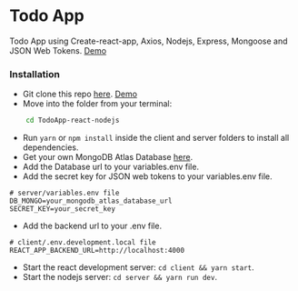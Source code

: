 # Todo App

Todo App using Create-react-app, Axios, Nodejs, Express, Mongoose and JSON Web Tokens. [Demo](https://todoappreactnodejs.netlify.app/)

### Installation

-   Git clone this repo [here](https://github.com/luisccode/TodoApp-react-nodejs). [Demo](https://todoappreactnodejs.netlify.app/)
-   Move into the folder from your terminal:

```sh
    cd TodoApp-react-nodejs
```

-   Run `yarn` or `npm install` inside the client and server folders to install all dependencies.
-   Get your own MongoDB Atlas Database [here](https://www.mongodb.com/cloud/atlas).
-   Add the Database url to your variables.env file.
-   Add the secret key for JSON web tokens to your variables.env file.

```
# server/variables.env file
DB_MONGO=your_mongodb_atlas_database_url
SECRET_KEY=your_secret_key
```

-   Add the backend url to your .env file.

```
# client/.env.development.local file
REACT_APP_BACKEND_URL=http://localhost:4000
```

-   Start the react development server: `cd client && yarn start`.
-   Start the nodejs server: `cd server && yarn run dev`.
